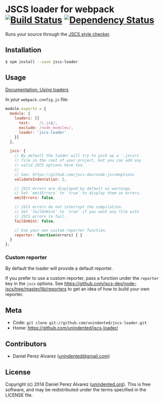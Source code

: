# JSCS loader for webpack [![Build Status](https://secure.travis-ci.org/unindented/jscs-loader.png)](http://travis-ci.org/unindented/jscs-loader) [![Dependency Status](https://gemnasium.com/unindented/jscs-loader.png)](https://gemnasium.com/unindented/jscs-loader)

Runs your source through the [JSCS style checker](https://github.com/jscs-dev/node-jscs).


## Installation

```sh
$ npm install --save jscs-loader
```


## Usage

[Documentation: Using loaders](http://webpack.github.io/docs/using-loaders.html)

In your `webpack.config.js` file:

```js
module.exports = {
  module: {
    loaders: [{
      test:    /\.js$/,
      exclude: /node_modules/,
      loader: 'jscs-loader'
    }]
  },

  jscs: {
    // By default the loader will try to pick up a `.jscsrc`
    // file in the root of your project, but you can add any
    // valid JSCS options here too.
    //
    // See: https://github.com/jscs-dev/node-jscs#options
    validateIndentation: 2,

    // JSCS errors are displayed by default as warnings.
    // Set `emitErrors` to `true` to display them as errors.
    emitErrors: false,

    // JSCS errors do not interrupt the compilation.
    // Set `failOnHint` to `true` if you want any file with
    // JSCS errors to fail.
    failOnHint: false,

    // Use your own custom reporter function.
    reporter: function(errors) { }
  }
};
```

### Custom reporter

By default the loader will provide a default reporter.

If you prefer to use a custom reporter, pass a function under the `reporter` key in the `jscs` options. See <https://github.com/jscs-dev/node-jscs/tree/master/lib/reporters> to get an idea of how to build your own reporter.


## Meta

* Code: `git clone git://github.com/unindented/jscs-loader.git`
* Home: <https://github.com/unindented/jscs-loader/>


## Contributors

* Daniel Perez Alvarez ([unindented@gmail.com](mailto:unindented@gmail.com))


## License

Copyright (c) 2014 Daniel Perez Alvarez ([unindented.org](http://unindented.org/)). This is free software, and may be redistributed under the terms specified in the LICENSE file.

